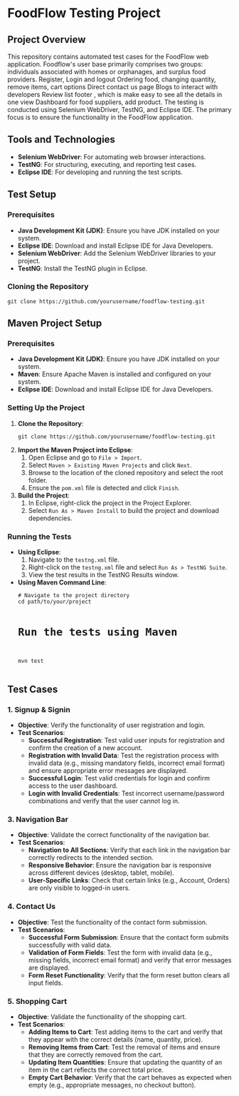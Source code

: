 
<html lang="en">

<body>

<h1>FoodFlow Testing Project</h1>

<h2>Project Overview</h2>
<p>This repository contains automated test cases for the FoodFlow web application. Foodflow's user base primarily comprises two groups: individuals associated with homes or orphanages, and surplus food providers. 
Register, Login and logout
Ordering food, changing quantity, remove items, cart options
Direct contact us page
Blogs to interact with developers
Review list
footer , which is make easy to see all the details in one view
Dashboard for food suppliers, add product. The testing is conducted using Selenium WebDriver, TestNG, and Eclipse IDE. The primary focus is to ensure the functionality  in the FoodFlow application.</p>

<h2>Tools and Technologies</h2>
<ul>
    <li><strong>Selenium WebDriver</strong>: For automating web browser interactions.</li>
    <li><strong>TestNG</strong>: For structuring, executing, and reporting test cases.</li>
    <li><strong>Eclipse IDE</strong>: For developing and running the test scripts.</li>
</ul>

<h2>Test Setup</h2>

<h3>Prerequisites</h3>
<ul>
    <li><strong>Java Development Kit (JDK)</strong>: Ensure you have JDK installed on your system.</li>
    <li><strong>Eclipse IDE</strong>: Download and install Eclipse IDE for Java Developers.</li>
    <li><strong>Selenium WebDriver</strong>: Add the Selenium WebDriver libraries to your project.</li>
    <li><strong>TestNG</strong>: Install the TestNG plugin in Eclipse.</li>
</ul>

<h3>Cloning the Repository</h3>
<pre><code>git clone https://github.com/yourusername/foodflow-testing.git
</code></pre>

<h2>Maven Project Setup</h2>

<h3>Prerequisites</h3>
<ul>
    <li><strong>Java Development Kit (JDK)</strong>: Ensure you have JDK installed on your system.</li>
    <li><strong>Maven</strong>: Ensure Apache Maven is installed and configured on your system.</li>
    <li><strong>Eclipse IDE</strong>: Download and install Eclipse IDE for Java Developers.</li>
</ul>

<h3>Setting Up the Project</h3>
<ol>
    <li><strong>Clone the Repository</strong>: 
        <pre><code>git clone https://github.com/yourusername/foodflow-testing.git</code></pre>
    </li>
    <li><strong>Import the Maven Project into Eclipse</strong>:
        <ol>
            <li>Open Eclipse and go to <code>File > Import</code>.</li>
            <li>Select <code>Maven > Existing Maven Projects</code> and click <code>Next</code>.</li>
            <li>Browse to the location of the cloned repository and select the root folder.</li>
            <li>Ensure the <code>pom.xml</code> file is detected and click <code>Finish</code>.</li>
        </ol>
    </li>
    <li><strong>Build the Project</strong>:
        <ol>
            <li>In Eclipse, right-click the project in the Project Explorer.</li>
            <li>Select <code>Run As > Maven Install</code> to build the project and download dependencies.</li>
        </ol>
    </li>
</ol>

<h3>Running the Tests</h3>
<ul>
    <li><strong>Using Eclipse</strong>:
        <ol>
            <li>Navigate to the <code>testng.xml</code> file.</li>
            <li>Right-click on the <code>testng.xml</code> file and select <code>Run As > TestNG Suite</code>.</li>
            <li>View the test results in the TestNG Results window.</li>
        </ol>
    </li>
    <li><strong>Using Maven Command Line</strong>:
        <pre><code># Navigate to the project directory
cd path/to/your/project

# Run the tests using Maven
mvn test
</code></pre>
    </li>
</ul>



<h2>Test Cases</h2>

<h3>1. Signup &amp; Signin</h3>
<ul>
    <li><strong>Objective</strong>: Verify the functionality of user registration and login.</li>
    <li><strong>Test Scenarios</strong>:
        <ul>
            <li><strong>Successful Registration</strong>: Test valid user inputs for registration and confirm the creation of a new account.</li>
            <li><strong>Registration with Invalid Data</strong>: Test the registration process with invalid data (e.g., missing mandatory fields, incorrect email format) and ensure appropriate error messages are displayed.</li>
            <li><strong>Successful Login</strong>: Test valid credentials for login and confirm access to the user dashboard.</li>
            <li><strong>Login with Invalid Credentials</strong>: Test incorrect username/password combinations and verify that the user cannot log in.</li>
        </ul>
    </li>
</ul>



<h3>3. Navigation Bar</h3>
<ul>
    <li><strong>Objective</strong>: Validate the correct functionality of the navigation bar.</li>
    <li><strong>Test Scenarios</strong>:
        <ul>
            <li><strong>Navigation to All Sections</strong>: Verify that each link in the navigation bar correctly redirects to the intended section.</li>
            <li><strong>Responsive Behavior</strong>: Ensure the navigation bar is responsive across different devices (desktop, tablet, mobile).</li>
            <li><strong>User-Specific Links</strong>: Check that certain links (e.g., Account, Orders) are only visible to logged-in users.</li>
        </ul>
    </li>
</ul>

<h3>4. Contact Us</h3>
<ul>
    <li><strong>Objective</strong>: Test the functionality of the contact form submission.</li>
    <li><strong>Test Scenarios</strong>:
        <ul>
            <li><strong>Successful Form Submission</strong>: Ensure that the contact form submits successfully with valid data.</li>
            <li><strong>Validation of Form Fields</strong>: Test the form with invalid data (e.g., missing fields, incorrect email format) and verify that error messages are displayed.</li>
            <li><strong>Form Reset Functionality</strong>: Verify that the form reset button clears all input fields.</li>
        </ul>
    </li>
</ul>

<h3>5. Shopping Cart</h3>
<ul>
    <li><strong>Objective</strong>: Validate the functionality of the shopping cart.</li>
    <li><strong>Test Scenarios</strong>:
        <ul>
            <li><strong>Adding Items to Cart</strong>: Test adding items to the cart and verify that they appear with the correct details (name, quantity, price).</li>
            <li><strong>Removing Items from Cart</strong>: Test the removal of items and ensure that they are correctly removed from the cart.</li>
            <li><strong>Updating Item Quantities</strong>: Ensure that updating the quantity of an item in the cart reflects the correct total price.</li>
            <li><strong>Empty Cart Behavior</strong>: Verify that the cart behaves as expected when empty (e.g., appropriate messages, no checkout button).</li>
        </ul>
    </li>
</ul>



</body>
</html>
